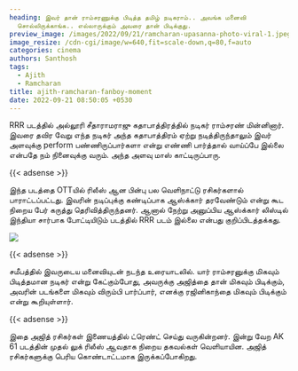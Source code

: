 ```yaml
---
heading: இவர் தான் ராம்சரணுக்கு பிடித்த தமிழ் நடிகராம்.. அவங்க மனைவி
  சொல்லிருக்காங்க.. எல்லாருக்கும் அவரை தான் பிடிக்குது.
preview_image: /images/2022/09/21/ramcharan-upasanna-photo-viral-1.jpeg
image_resize: /cdn-cgi/image/w=640,fit=scale-down,q=80,f=auto
categories: cinema
authors: Santhosh
tags:
  - Ajith
  - Ramcharan
title: ajith-ramcharan-fanboy-moment
date: 2022-09-21 08:50:05 +0530
---
```

RRR படத்தில் அல்லூரி சீதாராமராஜு கதாபாத்திரத்தில் நடிகர் ராம்சரண் மின்னினார். இவரை தவிர வேறு எந்த நடிகர் அந்த கதாபாத்திரம் ஏற்று நடித்திருந்தாலும் இவர் அளவுக்கு perform பண்ணிருப்பார்களா என்று எண்ணி பார்த்தால் வாய்ப்பே இல்லை என்பதே நம் நினைவுக்கு வரும். அந்த அளவு மாஸ் காட்டிருப்பாரு.

{{< adsense >}}

இந்த படத்தை OTTயில் ரிலீஸ் ஆன பின்பு பல வெளிநாட்டு ரசிகர்களால் பாராட்டப்பட்டது. இவரின் நடிப்புக்கு கண்டிப்பாக ஆஸ்க்கார் தரவேண்டும் என்று கூட நிறைய பேர் கருத்து தெரிவித்திருந்தனர். ஆனால் நேற்று அனுப்பிய ஆஸ்க்கார் லிஸ்டில்  இந்தியா சார்பாக போட்டியிடும் படத்தில் RRR படம் இல்லை என்பது குறிப்பிடத்தக்கது.

![](/images/2022/09/21/ramcharan-upasanna-photo-viral.jpeg)

{{< adsense >}}

சமீபத்தில் இவருடைய மனைவியுடன் நடந்த உரையாடலில். யார் ராம்சரனுக்கு மிகவும் பிடித்தமான நடிகர் என்று கேட்கும்போது, அவருக்கு அஜித்தை தான் மிகவும் பிடிக்கும், அவரின் படங்களை மிகவும் விரும்பி பார்ப்பார், எனக்கு ரஜினிகாந்தை மிகவும் பிடிக்கும் என்று கூறியுள்ளார்.

{{< adsense >}}

இதை அஜித் ரசிகர்கள் இணையத்தில் ட்ரெண்ட் செய்து வருகின்றனர். இன்று வேற AK 61 படத்தின் முதல் லுக் ரிலீஸ் ஆவதாக நிறைய தகவல்கள் வெளியாயின. அஜித் ரசிகர்களுக்கு பெரிய கொண்டாட்டமாக இருக்கப்போகிறது.
